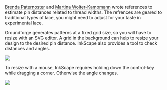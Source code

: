 

[Brenda Paternoster] and [Martina Wolter-Kampmann] wrote references to estimate pin distances related to thread widths. The refrences are geared to traditional types of lace, you might need to adjust for your taste in experimental lace.

[Brenda Paternoster]: http://paternoster.orpheusweb.co.uk/lace/threadsize/threadsize.html
[Martina Wolter-Kampmann]: http://www.wolter-kampmann.de/verlag_en.html

Groundforge generates patterns at a fixed grid size, so you will have to resize with an SVG editor. A grid in the background can help to resize your design to the desired pin distance. InkScape also provides a tool to check distances and angles.

![](https://raw.githubusercontent.com/wiki/d-bl/GroundForge/images/measure.png)


To resize with a mouse, InkScape requires holding down the control-key while dragging a corner. Otherwise the angle changes.

![](https://raw.githubusercontent.com/wiki/d-bl/GroundForge/images/scale.png)
